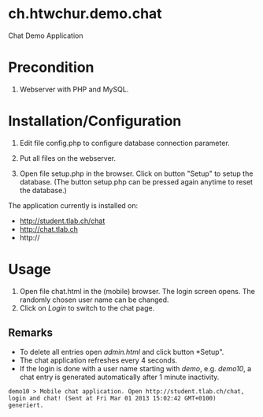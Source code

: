 # ch.htwchur.demo.chat
Chat Demo Application

# Precondition
1. Webserver with PHP and MySQL.

# Installation/Configuration

1. Edit file config.php to configure database connection parameter.

2. Put all files on the webserver.

3. Open file setup.php in the browser. Click on button "Setup" to setup the database.
(The button setup.php can be pressed again anytime to reset the database.)

The application currently is installed on:
- http://student.tlab.ch/chat
- http://chat.tlab.ch
- http://

# Usage
1. Open file chat.html in the (mobile) browser. The login screen opens. The randomly chosen user name can be changed.
2. Click on *Login* to switch to the chat page.

## Remarks
- To delete all entries open *admin.html* and click button *Setup".
- The chat application refreshes every 4 seconds.
- If the login is done with a user name starting with *demo*, e.g. *demo10*, a chat entry is generated automatically after 1 minute inactivity.
```
demo10 > Mobile chat application. Open http://student.tlab.ch/chat, login and chat! (Sent at Fri Mar 01 2013 15:02:42 GMT+0100)
generiert.
```

